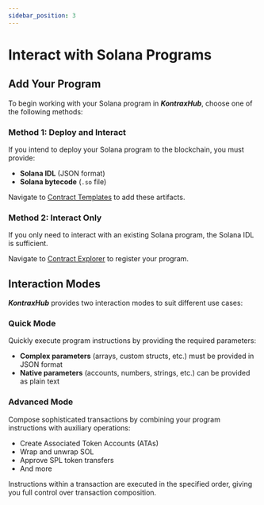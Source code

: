 ```yaml
---
sidebar_position: 3
---
```


# Interact with Solana Programs

## Add Your Program

To begin working with your Solana program in **_KontraxHub_**, choose one of the following methods:

### Method 1: Deploy and Interact

If you intend to deploy your Solana program to the blockchain, you must provide:

- **Solana IDL** (JSON format)
- **Solana bytecode** (`.so` file)

Navigate to [Contract Templates](https://tranquanghuy7198.github.io/kontraxhub/#/contract-templates) to add these artifacts.

### Method 2: Interact Only

If you only need to interact with an existing Solana program, the Solana IDL is sufficient.

Navigate to [Contract Explorer](https://tranquanghuy7198.github.io/kontraxhub/#/contracts) to register your program.

## Interaction Modes

**_KontraxHub_** provides two interaction modes to suit different use cases:

### Quick Mode

Quickly execute program instructions by providing the required parameters:

- **Complex parameters** (arrays, custom structs, etc.) must be provided in JSON format
- **Native parameters** (accounts, numbers, strings, etc.) can be provided as plain text

### Advanced Mode

Compose sophisticated transactions by combining your program instructions with auxiliary operations:

- Create Associated Token Accounts (ATAs)
- Wrap and unwrap SOL
- Approve SPL token transfers
- And more

Instructions within a transaction are executed in the specified order, giving you full control over transaction composition.
